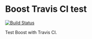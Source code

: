 Boost Travis CI test
====================

[![Build Status](https://travis-ci.org/emaskovsky/test-travis-boost.svg?branch=master)](https://travis-ci.org/emaskovsky/test-travis-boost)

Test Boost with Travis CI.
